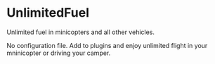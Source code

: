 # UnlimitedFuel
Unlimited fuel in minicopters and all other vehicles.

No configuration file. Add to plugins and enjoy unlimited flight in your mninicopter or driving your camper.
